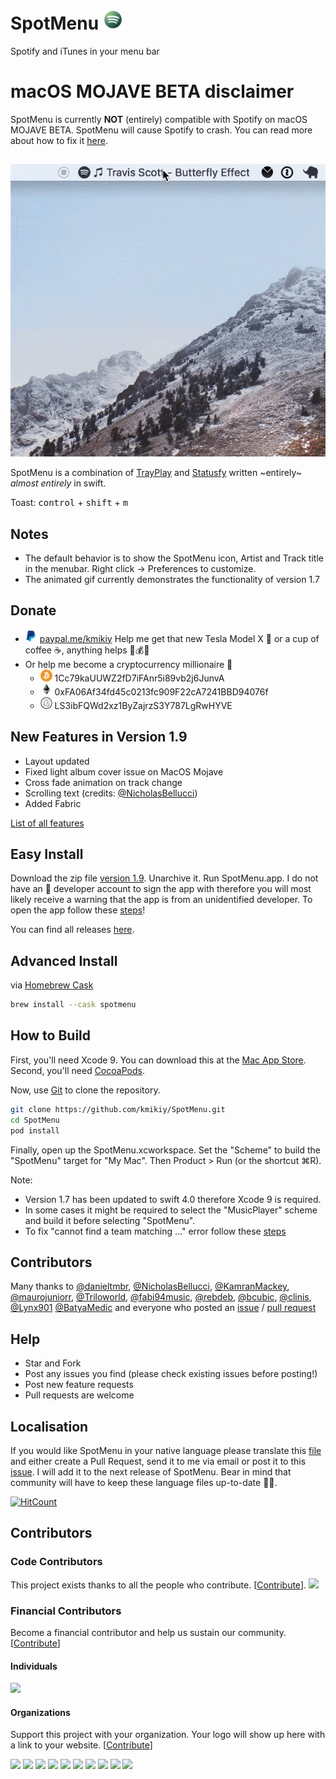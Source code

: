 # SpotMenu ![demo](https://github.com/kmikiy/SpotMenu/blob/master/SpotMenu/Assets.xcassets/AppIcon.appiconset/spotmenu%20(5)-1.png?raw=true)
Spotify and iTunes in your menu bar

# macOS MOJAVE BETA disclaimer

SpotMenu is currently **NOT** (entirely) compatible with Spotify on macOS MOJAVE BETA. SpotMenu will cause Spotify to crash. 
You can read more about how to fix it [here](https://github.com/kmikiy/SpotMenu/issues/126).


## <About>

![demo](https://github.com/kmikiy/SpotMenu/blob/master/Demo/demo.gif?raw=true)

SpotMenu is a combination of [TrayPlay](https://github.com/mborgerson/TrayPlay) 
and [Statusfy](https://github.com/paulyoung/Statusfy) written ~entirely~ _almost entirely_ in swift. 

Toast: <kbd>control</kbd> + <kbd>shift</kbd> + <kbd>m</kbd>

## Notes

- The default behavior is to show the SpotMenu icon, Artist and Track title in the menubar. Right click → Preferences to customize.    
- The animated gif currently demonstrates the functionality of version 1.7

## Donate

- [![Paypal](https://github.com/kmikiy/SpotMenu/blob/master/Donation/pp.png?raw=true)](http://paypal.me/kmikiy) [paypal.me/kmikiy](https://paypal.me/kmikiy) Help me get that new Tesla Model X 🚗 or a cup of coffee ☕️, anything helps 💸💰💵
- Or help me become a cryptocurrency  millionaire 🔐   
    - ![Ƀitcoin](https://github.com/kmikiy/SpotMenu/blob/master/Donation/btc.png?raw=true) 1Cc79kaUUWZ2fD7iFAnr5i89vb2j6JunvA
    - ![Ethereum](https://github.com/kmikiy/SpotMenu/blob/master/Donation/eth.png?raw=true) 0xFA06Af34fd45c0213fc909F22cA7241BBD94076f
    - ![Łitecoin](https://github.com/kmikiy/SpotMenu/blob/master/Donation/ltc.png?raw=true) LS3ibFQWd2xz1ByZajrzS3Y787LgRwHYVE
    
## New Features in Version 1.9

+ Layout updated
+ Fixed light album cover issue on MacOS Mojave
+ Cross fade animation on track change
+ Scrolling text (credits: [@NicholasBellucci](https://github.com/NicholasBellucci))
+ Added Fabric

[List of all features](https://github.com/kmikiy/SpotMenu/blob/master/FEATURES.md)


## Easy Install

Download the zip file [version 1.9](https://github.com/kmikiy/SpotMenu/releases/download/v1.9/SpotMenu190.zip). Unarchive it. Run SpotMenu.app.
I do not have an  developer account to sign the app with therefore you will most likely receive a warning that the app is from an unidentified developer. To open the app follow these [steps](https://support.apple.com/kb/PH25088?locale=en_US)!

You can find all releases [here](https://github.com/kmikiy/SpotMenu/releases).

## Advanced Install

via [Homebrew Cask](https://caskroom.github.io)

```sh
brew install --cask spotmenu
```

## How to Build

First, you'll need Xcode 9. You can download this at the [Mac App Store](https://itunes.apple.com/us/app/xcode/id497799835?mt=12).
Second, you'll need [CocoaPods](https://guides.cocoapods.org/using/getting-started.html). 

Now, use [Git](http://git-scm.com/) to clone the repository.

```sh
git clone https://github.com/kmikiy/SpotMenu.git
cd SpotMenu
pod install
```

Finally, open up the SpotMenu.xcworkspace. Set the "Scheme" to build the "SpotMenu" target for "My Mac". Then Product > Run (or the shortcut ⌘R).

Note: 
- Version 1.7 has been updated to swift 4.0 therefore Xcode 9 is required.
- In some cases it might be required to select the "MusicPlayer" scheme and build it before selecting "SpotMenu".
- To fix "cannot find a team matching ..." error follow these [steps](https://github.com/kmikiy/SpotMenu/issues/54)

## Contributors

Many thanks to [@danieltmbr](https://github.com/danieltmbr), [@NicholasBellucci](https://github.com/NicholasBellucci), [@KamranMackey](https://github.com/KamranMackey), [@maurojuniorr](https://github.com/maurojuniorr), [@Triloworld](https://github.com/Triloworld), [@fabi94music](https://github.com/fabi94music), [@rebdeb](https://github.com/rebdeg), [@bcubic](https://github.com/bcubic), [@clinis](https://github.com/clinis), [@Lynx901](https://github.com/Lynx901) [@BatyaMedic](https://github.com/BatyaMedic) and everyone who posted an [issue](https://github.com/kmikiy/SpotMenu/issues?utf8=✓&q=) / [pull request](https://github.com/kmikiy/SpotMenu/pulls?utf8=✓&q=)

## Help

- Star and Fork
- Post any issues you find (please check existing issues before posting!)
- Post new feature requests
- Pull requests are welcome

## Localisation

If you would like SpotMenu in your native language please translate this [file](https://github.com/kmikiy/SpotMenu/blob/master/SpotMenu/Localizable/en.lproj/Localizable.strings) and either create a Pull Request, send it to me via email or post it to this [issue](https://github.com/kmikiy/SpotMenu/issues/44). I will add it to the next release of SpotMenu. Bear in mind that community will have to keep these language files up-to-date ☝🏻.

[![HitCount](http://hits.dwyl.io/kmikiy/SpotMenu.svg)](http://hits.dwyl.io/kmikiy/SpotMenu)

## Contributors

### Code Contributors

This project exists thanks to all the people who contribute. [[Contribute](CONTRIBUTING.md)].
<a href="https://github.com/kmikiy/SpotMenu/graphs/contributors"><img src="https://opencollective.com/SpotMenu/contributors.svg?width=890&button=false" /></a>

### Financial Contributors

Become a financial contributor and help us sustain our community. [[Contribute](https://opencollective.com/SpotMenu/contribute)]

#### Individuals

<a href="https://opencollective.com/SpotMenu"><img src="https://opencollective.com/SpotMenu/individuals.svg?width=890"></a>

#### Organizations

Support this project with your organization. Your logo will show up here with a link to your website. [[Contribute](https://opencollective.com/SpotMenu/contribute)]

<a href="https://opencollective.com/SpotMenu/organization/0/website"><img src="https://opencollective.com/SpotMenu/organization/0/avatar.svg"></a>
<a href="https://opencollective.com/SpotMenu/organization/1/website"><img src="https://opencollective.com/SpotMenu/organization/1/avatar.svg"></a>
<a href="https://opencollective.com/SpotMenu/organization/2/website"><img src="https://opencollective.com/SpotMenu/organization/2/avatar.svg"></a>
<a href="https://opencollective.com/SpotMenu/organization/3/website"><img src="https://opencollective.com/SpotMenu/organization/3/avatar.svg"></a>
<a href="https://opencollective.com/SpotMenu/organization/4/website"><img src="https://opencollective.com/SpotMenu/organization/4/avatar.svg"></a>
<a href="https://opencollective.com/SpotMenu/organization/5/website"><img src="https://opencollective.com/SpotMenu/organization/5/avatar.svg"></a>
<a href="https://opencollective.com/SpotMenu/organization/6/website"><img src="https://opencollective.com/SpotMenu/organization/6/avatar.svg"></a>
<a href="https://opencollective.com/SpotMenu/organization/7/website"><img src="https://opencollective.com/SpotMenu/organization/7/avatar.svg"></a>
<a href="https://opencollective.com/SpotMenu/organization/8/website"><img src="https://opencollective.com/SpotMenu/organization/8/avatar.svg"></a>
<a href="https://opencollective.com/SpotMenu/organization/9/website"><img src="https://opencollective.com/SpotMenu/organization/9/avatar.svg"></a>
